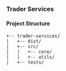 ### Trader Services

#### Project Structure
```
+-- trader-services/
|   +-- dist/
|   +-- src/
|   |   +-- core/
|   |   +-- utils/
|   +-- tests/
```